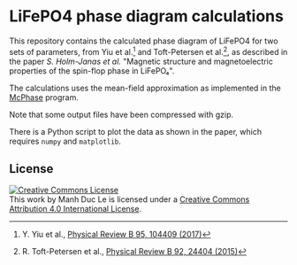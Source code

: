 # LiFePO4 phase diagram calculations

This repository contains the calculated phase diagram of LiFePO4 for two sets of parameters,
from Yiu et al.[^1] and Toft-Petersen et al.[^2], as described in the paper
_S. Holm-Janas et al._ "Magnetic structure and magnetoelectric properties of the spin-flop phase in LiFePO₄".

The calculations uses the mean-field approximation as implemented in the [McPhase](http://mcphase.de/) program.

Note that some output files have been compressed with gzip.

There is a Python script to plot the data as shown in the paper, which requires `numpy` and `matplotlib`.

[^1]: Y. Yiu et al., [Physical Review B 95, 104409 (2017)](https://doi.org/10.1103/PhysRevB.95.104409)
[^2]: R. Toft-Petersen et al., [Physical Review B 92, 24404 (2015)](https://doi.org/10.1103/PhysRevB.92.024404)

## License

<a rel="license" href="http://creativecommons.org/licenses/by/4.0/"><img alt="Creative Commons License" style="border-width:0" src="https://i.creativecommons.org/l/by/4.0/88x31.png" /></a><br />This work by Manh Duc Le is licensed under a <a rel="license" href="http://creativecommons.org/licenses/by/4.0/">Creative Commons Attribution 4.0 International License</a>.

